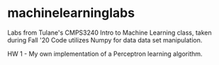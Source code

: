 # machinelearninglabs
Labs from Tulane's CMPS3240 Intro to Machine Learning class, taken during Fall '20
Code utilizes Numpy for data data set manipulation.

HW 1 - My own implementation of a Perceptron learning algorithm.
